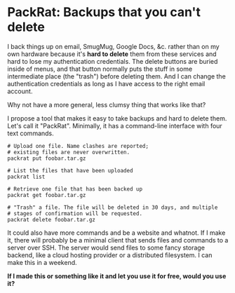 PackRat: Backups that you can't delete
=====

I back things up on email, SmugMug, Google Docs, &c. rather than on my own
hardware because it's **hard to delete** them from these services and hard
to lose my authentication credentials. The delete buttons are buried inside
of menus, and that button normally puts the stuff in some intermediate place
(the "trash") before deleting them. And I can change the authentication
credentials as long as I have access to the right email account.

Why not have a more general, less clumsy thing that works like that?

I propose a tool that makes it easy to take backups and hard to delete them.
Let's call it "PackRat". Minimally, it has a command-line interface with four
text commands.

    # Upload one file. Name clashes are reported;
    # existing files are never overwritten.
    packrat put foobar.tar.gz
    
    # List the files that have been uploaded
    packrat list

    # Retrieve one file that has been backed up
    packrat get foobar.tar.gz
    
    # "Trash" a file. The file will be deleted in 30 days, and multiple
    # stages of confirmation will be requested.
    packrat delete foobar.tar.gz

It could also have more commands and be a website and whatnot. If I make it,
there will probably be a minimal client that sends files and commands to a
server over SSH. The server would send files to some fancy storage backend,
like a cloud hosting provider or a distributed filesystem. I can make this
in a weekend.

**If I made this or something like it and let you use it for free, would you
use it?**

